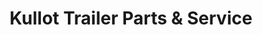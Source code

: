 ---
title: "Kullot Trailer Parts & Service"
url: /rochester/kullot-trailer-parts-und-service/
shop: Autowerkstatt
---